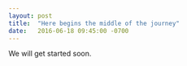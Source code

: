```yaml
---
layout: post
title:  "Here begins the middle of the journey"
date:   2016-06-18 09:45:00 -0700
---
```

We will get started soon.